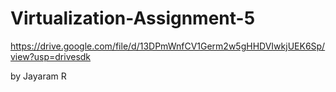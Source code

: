 # Virtualization-Assignment-5


https://drive.google.com/file/d/13DPmWnfCV1Germ2w5gHHDVIwkjUEK6Sp/view?usp=drivesdk

by Jayaram R
